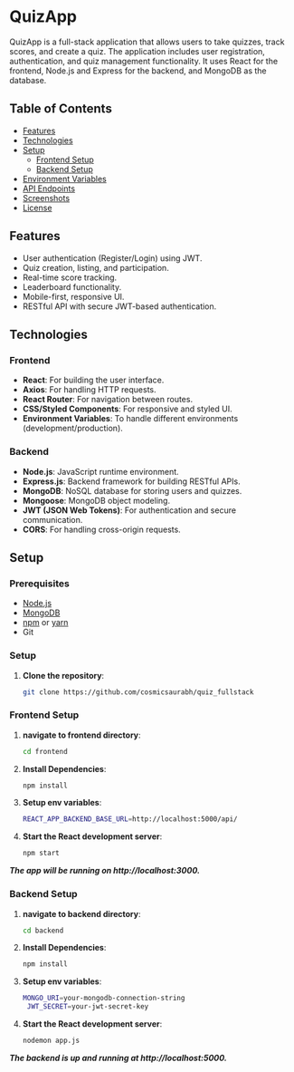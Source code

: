 # QuizApp

QuizApp is a full-stack application that allows users to take quizzes, track scores, and create a quiz.
The application includes user registration, authentication, and quiz management functionality.
It uses React for the frontend, Node.js and Express for the backend, and MongoDB as the database.

## Table of Contents
- [Features](#features)
- [Technologies](#technologies)
- [Setup](#setup)
  - [Frontend Setup](#frontend-setup)
  - [Backend Setup](#backend-setup)
- [Environment Variables](#environment-variables)
- [API Endpoints](#api-endpoints)
- [Screenshots](#screenshots)
- [License](#license)

## Features

- User authentication (Register/Login) using JWT.
- Quiz creation, listing, and participation.
- Real-time score tracking.
- Leaderboard functionality.
- Mobile-first, responsive UI.
- RESTful API with secure JWT-based authentication.

## Technologies

### Frontend
- **React**: For building the user interface.
- **Axios**: For handling HTTP requests.
- **React Router**: For navigation between routes.
- **CSS/Styled Components**: For responsive and styled UI.
- **Environment Variables**: To handle different environments (development/production).

### Backend
- **Node.js**: JavaScript runtime environment.
- **Express.js**: Backend framework for building RESTful APIs.
- **MongoDB**: NoSQL database for storing users and quizzes.
- **Mongoose**: MongoDB object modeling.
- **JWT (JSON Web Tokens)**: For authentication and secure communication.
- **CORS**: For handling cross-origin requests.

## Setup

### Prerequisites
- [Node.js](https://nodejs.org/)
- [MongoDB](https://www.mongodb.com/)
- [npm](https://www.npmjs.com/) or [yarn](https://yarnpkg.com/)
- Git

### Setup
1. **Clone the repository**:
   ```bash
   git clone https://github.com/cosmicsaurabh/quiz_fullstack
   ```

### Frontend Setup

1. **navigate to frontend directory**:
   ```bash
   cd frontend
   ```
2. **Install Dependencies**:
   ```bash
   npm install
   ```
3. **Setup env variables**:
   ```bash
   REACT_APP_BACKEND_BASE_URL=http://localhost:5000/api/
   ```
4. **Start the React development server**:
   ```bash
   npm start
   ```
***The app will be running on http://localhost:3000.***


### Backend Setup

1. **navigate to backend directory**:
   ```bash
   cd backend
   ```
2. **Install Dependencies**:
   ```bash
   npm install
   ```
3. **Setup env variables**:
   ```bash
   MONGO_URI=your-mongodb-connection-string
    JWT_SECRET=your-jwt-secret-key

   ```
4. **Start the React development server**:
   ```bash
   nodemon app.js
   ```
***The backend is up and running at http://localhost:5000.***







